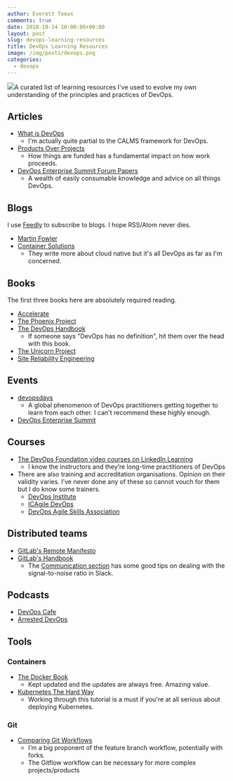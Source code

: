 ```yaml
---
author: Everett Toews
comments: true
date: 2018-10-14 10:00:00+00:00
layout: post
slug: devops-learning-resources
title: DevOps Learning Resources
image: /img/posts/devops.png
categories:
  - devops
---
```

<img class="img-right" src="{{ page.image }}"/>A curated list of learning resources I've used to evolve my own understanding of the principles and practices of DevOps.

<!--more-->

## Articles

* [What is DevOps](https://www.atlassian.com/devops)
  * I'm actually quite partial to the CALMS framework for DevOps.
* [Products Over Projects](https://martinfowler.com/articles/products-over-projects.html)
  * How things are funded has a fundamental impact on how work proceeds.
* [DevOps Enterprise Summit Forum Papers](https://itrevolution.com/forum-papers/)
  * A wealth of easily consumable knowledge and advice on all things DevOps.

## Blogs

I use [Feedly](https://feedly.com/) to subscribe to blogs. I hope RSS/Atom never dies.

* [Martin Fowler](https://martinfowler.com/)
* [Container Solutions](https://container-solutions.com/blog/)
  * They write more about cloud native but it's all DevOps as far as I'm concerned.

## Books

The first three books here are absolutely required reading.

* [Accelerate](https://itrevolution.com/book/accelerate/)
* [The Phoenix Project](https://itrevolution.com/book/the-phoenix-project/)
* [The DevOps Handbook](https://itrevolution.com/book/the-devops-handbook/)
  * If someone says "DevOps has no definition", hit them over the head with this book.
* [The Unicorn Project](https://itrevolution.com/the-unicorn-project/)
* [Site Reliability Engineering](https://landing.google.com/sre/books/)

## Events

* [devopsdays](https://devopsdays.org/)
  * A global phenomenon of DevOps practitioners getting together to learn from each other. I can't recommend these highly enough.
* [DevOps Enterprise Summit](https://events.itrevolution.com/)

## Courses

* [The DevOps Foundation video courses on LinkedIn Learning](https://www.linkedin.com/learning/devops-foundations)
  * I know the instructors and they’re long-time practitioners of DevOps
* There are also training and accreditation organisations. Opinion on their validity varies. I’ve never done any of these so cannot vouch for them but I do know some trainers.
  * [DevOps Institute](https://devopsinstitute.com/)
  * [ICAgile DevOps](https://www.icagile.com/Learning-Roadmap/DevOps)
  * [DevOps Agile Skills Association](https://www.devopsagileskills.org/)

## Distributed teams

* [GitLab's Remote Manifesto](https://about.gitlab.com/2015/04/08/the-remote-manifesto/)
* [GitLab's Handbook](https://about.gitlab.com/handbook/)
  * The [Communication section](https://about.gitlab.com/handbook/communication) has some good tips on dealing with the signal-to-noise ratio in Slack.

## Podcasts

* [DevOps Cafe](http://devopscafe.org/)
* [Arrested DevOps](https://www.arresteddevops.com/)

## Tools

### Containers

* [The Docker Book](https://dockerbook.com/)
  * Kept updated and the updates are always free. Amazing value.
* [Kubernetes The Hard Way](https://github.com/kelseyhightower/kubernetes-the-hard-way)
  * Working through this tutorial is a must if you're at all serious about deploying Kubernetes.

### Git

* [Comparing Git Workflows](https://www.atlassian.com/git/tutorials/comparing-workflows)
  * I’m a big proponent of the feature branch workflow, potentially with forks.
  * The Gitflow workflow can be necessary for more complex projects/products
